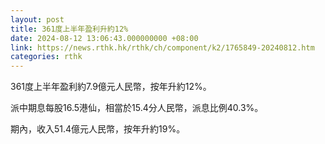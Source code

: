 ```yaml
---
layout: post
title: 361度上半年盈利升約12%
date: 2024-08-12 13:06:43.000000000 +08:00
link: https://news.rthk.hk/rthk/ch/component/k2/1765849-20240812.htm
categories: rthk
---
```


361度上半年盈利約7.9億元人民幣，按年升約12%。

派中期息每股16.5港仙，相當於15.4分人民幣，派息比例40.3%。

期內，收入51.4億元人民幣，按年升約19%。
